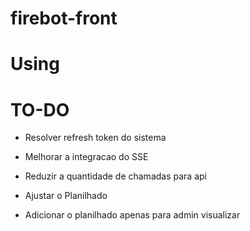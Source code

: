 # firebot-front 

# Using 

# TO-DO


- Resolver refresh token do sistema
- Melhorar a integracao do SSE
- Reduzir a quantidade de chamadas para api

- Ajustar o Planilhado
- Adicionar o planilhado apenas para admin visualizar
